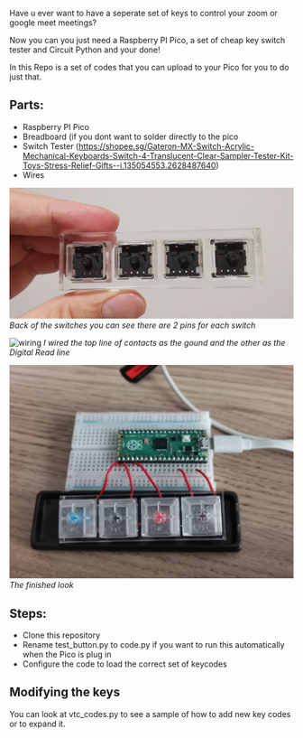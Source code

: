 Have u ever want to have a seperate set of keys to control your zoom or google meet meetings?

Now you can you just need a Raspberry PI Pico, a set of cheap key switch tester and Circuit Python and your done!

In this Repo is a set of codes that you can upload to your Pico for you to do just that. 

## Parts:
* Raspberry PI Pico
* Breadboard (if you dont want to solder directly to the pico
* Switch Tester (https://shopee.sg/Gateron-MX-Switch-Acrylic-Mechanical-Keyboards-Switch-4-Translucent-Clear-Sampler-Tester-Kit-Toys-Stress-Relief-Gifts--i.135054553.2628487640)
* Wires

![Back of the Switch](/images/back.jpg)
_Back of the switches you can see there are 2 pins for each switch_

![wiring](/images/wiring.png)
_I wired the top line of contacts as the gound and the other as the Digital Read line_

![wiring](/images/Finished.jpg)
_The finished look_

## Steps:
* Clone this repository
* Rename test_button.py to code.py if you want to run this automatically when the Pico is plug in
* Configure the code to load the correct set of keycodes

## Modifying the keys
You can look at vtc_codes.py to see a sample of how to add new key codes or to expand it.


